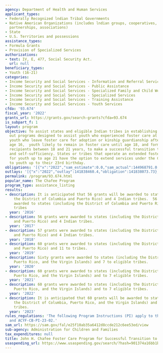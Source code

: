 ```yaml
---
agency: Department of Health and Human Services
applicant_types:
- Federally Recognized lndian Tribal Governments
- Native American Organizations (includes lndian groups, cooperatives, corporations,
  partnerships, associations)
- State
- U.S. Territories and possessions
assistance_types:
- Formula Grants
- Provision of Specialized Services
authorizations:
- text: IV, E, 477, Social Security Act.
  url: null
beneficiary_types:
- Youth (16-21)
categories:
- Income Security and Social Services - Information and Referral Services
- Income Security and Social Services - Public Assistance
- Income Security and Social Services - Specialized Family and Child Welfare Services
- Income Security and Social Services - Specialized Services
- Income Security and Social Services - Training Assistance
- Income Security and Social Services - Youth Services
cfda: '93.674'
fiscal_year: '2022'
grants_url: https://grants.gov/search-grants?cfda=93.674
is_subpart_f: 1
layout: program
objective: To assist states and eligible Indian tribes in establishing and carrying
  out programs designed to assist youth who experienced foster care at age 14 or older,
  youth who leave foster care for adoption or kinship guardianship after attaining
  age 16,  youth likely to remain in foster care until age 18, and former foster care
  recipients between 18 and 21 years, to make a successful transition to adulthood
  and self-sufficiency. States or tribes that operate an extended foster care program
  for youth up to age 21 have the option to extend services under the Chafee program
  to youth up to their 23rd birthday.
obligations: '[{"x":"2022","sam_estimate":0.0,"sam_actual":144968791.0,"usa_spending_actual":139357824.67},{"x":"2023","sam_estimate":140855000.0,"sam_actual":0.0,"usa_spending_actual":140208774.91},{"x":"2024","sam_estimate":239355000.0,"sam_actual":0.0,"usa_spending_actual":137776940.32}]'
outlays: '[{"x":"2022","outlay":141838460.4,"obligation":141838073.73},{"x":"2023","outlay":141782257.67,"obligation":191001376.0},{"x":"2024","outlay":29396334.44,"obligation":143984055.0}]'
permalink: /program/93.674.html
popular_name: The Chafee Program
program_type: assistance_listing
results:
- description: It is anticipated that 56 grants will be awarded to states (including
    the District of Columbia and Puerto Rico) and 4 Indian tribes.  56 grants were
    awarded to states (including the District of Columbia and Puerto Rico) and 4 Indian
    tribes
  year: '2016'
- description: 56 grants were awarded to states (including the District of Columbia
    and Puerto Rico) and 4 Indian tribes.
  year: '2017'
- description: 57 grants were awarded to states (including the District of Columbia
    and Puerto Rico) and 4 Indian tribes.
  year: '2018'
- description: 60 grants were awarded to states (including the District of Columbia
    and Puerto Rico) and 11 to tribes.
  year: '2019'
- description: Sixty grants were awarded to states (including the District of Columbia,
    Puerto Rico, and the Virgin Islands) and 7 to eligible tribes.
  year: '2020'
- description: 60 grants were awarded to states (including the District of Columbia,
    Puerto Rico, and the Virgin Islands) and to 7 eligible tribes.
  year: '2021'
- description: 60 grants were awarded to states (including the District of Columbia,
    Puerto Rico, and the Virgin Islands) and to 7 eligible tribes.
  year: '2022'
- description: It is anticipated that 60 grants will be awarded to states (including
    the District of Columbia, Puerto Rico, and the Virgin Islands) and to 7 eligible
    tribes.
  year: '2023'
rules_regulations: 'The following Program Instructions (PI) apply to this program:  ACYF-CB-PI-23-01
  and ACYF-CB-PI-23-02.'
sam_url: https://sam.gov/fal/e25f10ab35a6412d8ccde212c6ee53ed/view
sub-agency: Administration for Children and Families
tax_expenditures: null
title: John H. Chafee Foster Care Program for Successful Transition to Adulthood
usaspending_url: https://www.usaspending.gov/search/?hash=901374a16bb1ba5ad32821a8d6daf5c1
---
```

